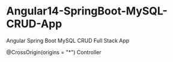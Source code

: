 # Angular14-SpringBoot-MySQL-CRUD-App
Angular Spring Boot MySQL CRUD Full Stack App

@CrossOrigin(origins = "*") Controller
